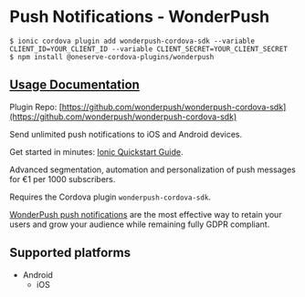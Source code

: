 # Push Notifications - WonderPush

```text
$ ionic cordova plugin add wonderpush-cordova-sdk --variable CLIENT_ID=YOUR_CLIENT_ID --variable CLIENT_SECRET=YOUR_CLIENT_SECRET 
$ npm install @oneserve-cordova-plugins/wonderpush
```

## [Usage Documentation](https://oneserve.gitbook.io/oneserve-cordova-plugins/plugins/wonderpush/)

Plugin Repo: [https://github.com/wonderpush/wonderpush-cordova-sdk](https://github.com/wonderpush/wonderpush-cordova-sdk)

Send unlimited push notifications to iOS and Android devices.

Get started in minutes: [Ionic Quickstart Guide](https://docs.wonderpush.com/docs/ionic-quickstart).

Advanced segmentation, automation and personalization of push messages for €1 per 1000 subscribers.

Requires the Cordova plugin `wonderpush-cordova-sdk`.

[WonderPush push notifications](https://www.wonderpush.com) are the most effective way to retain your users and grow your audience while remaining fully GDPR compliant.

## Supported platforms

* Android
  * iOS

